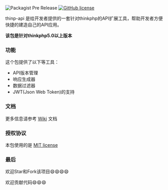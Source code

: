 
![Packagist Pre Release](https://img.shields.io/badge/packagist-v1.0.0--beta3-orange.svg)
[![GitHub license](https://img.shields.io/badge/license-MIT-blue.svg)](https://raw.githubusercontent.com/czewail/thinp-api/master/LICENSE)

thinp-api 是给开发者提供的一套针对thinkphp的API扩展工具，帮助开发者方便快捷的建造自己的API应用。

**该包是针对thinkphp5.0以上版本**

### 功能

这个包提供了以下等工具：
- API版本管理
- 响应生成器
- 数据过滤器
- JWT(Json Web Token)的支持

### 文档
更多信息请参考 [Wiki](https://github.com/czewail/thinp-api/wiki) 文档

### 授权协议

本包使用的是 [MIT license](LICENSE)

### 最后

欢迎Star和Fork该项目😄😄😄😄

欢迎贡献代码😄😄😄